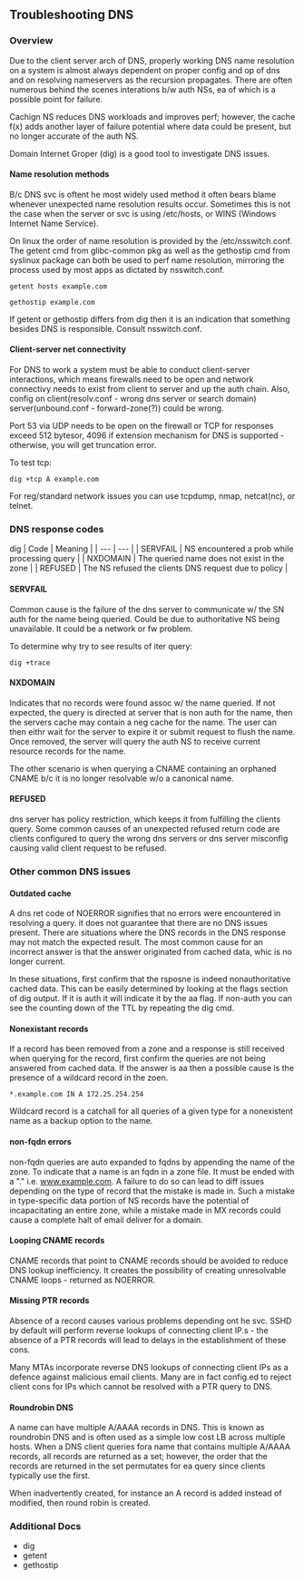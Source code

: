 ## Troubleshooting DNS

### Overview
Due to the client server arch of DNS, properly working DNS name resolution on a system is almost always dependent on proper config and op of dns and on resolving nameservers as the recursion propagates. There are often numerous behind the scenes interations b/w auth NSs, ea of which is a possible point for failure.

Cachign NS reduces DNS workloads and improves perf; however, the cache f(x) adds another layer of failure potential where data could be present, but no longer accurate of the auth NS. 

Domain Internet Groper (dig) is a good tool to investigate DNS issues. 

#### Name resolution methods
B/c DNS svc is oftent he most widely used method it often bears blame whenever unexpected name resolution results occur. Sometimes this is not the case when the server or svc is using /etc/hosts, or WINS (Windows Internet Name Service).

On linux the order of name resolution is provided by the /etc/nsswitch.conf. The getent cmd from glibc-common pkg as well as the gethostip cmd from syslinux package can both be used to perf name resolution, mirroring the process used by most apps as dictated by nsswitch.conf.
```
getent hosts example.com
```
```
gethostip example.com
```

If getent or gethostip differs from dig then it is an indication that something besides DNS is responsible. Consult nsswitch.conf. 

#### Client-server net connectivity
For DNS to work a system must be able to conduct client-server interactions, which means firewalls need to be open and network connectivy needs to exist from client to server and up the auth chain. Also, config on client(resolv.conf - wrong dns server or search domain) server(unbound.conf - forward-zone(?)) could be wrong.

Port 53 via UDP needs to be open on the firewall or TCP for responses exceed 512 bytesor, 4096 if extension mechanism for DNS is supported - otherwise, you will get truncation error.

To test tcp:
```
dig +tcp A example.com
```

For reg/standard network issues you can use tcpdump, nmap, netcat(nc), or telnet.

### DNS response codes
dig
| Code | Meaning |
| --- | --- |
| SERVFAIL | NS encountered a prob while processing query |
| NXDOMAIN | The queried name does not exist in the zone |
| REFUSED | The NS refused the clients DNS request due to policy |

#### SERVFAIL
Common cause is the failure of the dns server to communicate w/ the SN auth for the name being queried. Could be due to authoritative NS being unavailable. It could be a network or fw problem.

To determine why try to see results of iter query:
```
dig +trace
```

#### NXDOMAIN
Indicates that no records were found assoc w/ the name queried. If not expected, the query is directed at server that is non auth for the name, then the servers cache may contain a neg cache for the name. The user can then eithr wait for the server to expire it or submit request to flush the name. Once removed, the server will query the auth NS to receive current resource records for the name.

The other scenario is when querying a CNAME containing an orphaned CNAME b/c it is no longer resolvable w/o a canonical name.

#### REFUSED
dns server has policy restriction, which keeps it from fulfilling the clients query. Some common causes of an unexpected refused return code are clients configured to query the wrong dns servers or dns server misconfig causing valid client request to be refused.

### Other common DNS issues
#### Outdated cache
A dns ret code of NOERROR signifies that no errors were encountered in resolving a query. it does not guarantee that there are no DNS issues present. There are situations where the DNS records in the DNS response may not match the expected result. The most common cause for an incorrect answer is that the answer originated from cached data, whic is no longer current. 

In these situations, first confirm that the rsposne is indeed nonauthoritative cached data. This can be easily determined by looking at the flags section of dig output. If it is auth it will indicate it by the aa flag. If non-auth you can see the counting down of the TTL by repeating the dig cmd.

#### Nonexistant records
If a record has been removed from a zone and a response is still received when querying for the record, first confirm the queries are not being answered from cached data. If the answer is aa then a possible cause is the presence of a wildcard record in the zoen.
```
*.example.com IN A 172.25.254.254
```
Wildcard record is a catchall for all queries of a given type for a nonexistent name as a backup option to the name.

#### non-fqdn errors
non-fqdn queries are auto expanded to fqdns by appending the name of the zone. To indicate that a name is an fqdn in a zone file. It must be ended with a "." i.e. www.example.com. A failure to do so can lead to diff issues depending on the type of record that the mistake is made in. Such a mistake in type-specific data portion of NS records have the potential of incapacitating an entire zone, while a mistake made in MX records could cause a complete halt of email deliver for a domain.

#### Looping CNAME records
CNAME records that point to CNAME records should be avoided to reduce DNS lookup inefficiency. It creates the possibility of creating unresolvable CNAME loops - returned as NOERROR.

#### Missing PTR records
Absence of a record causes various problems depending ont he svc. SSHD by default will perform reverse lookups of connecting client IP.s - the absence of a PTR records will lead to delays in the establishment of these cons.

Many MTAs incorporate reverse DNS lookups of connecting client IPs as a defence against malicious email clients. Many are in fact config.ed to reject client cons for IPs which cannot be resolved with a PTR query to DNS. 

#### Roundrobin DNS
A name can have multiple A/AAAA records in DNS. This is known as roundrobin DNS and is often used as a simple low cost LB across multiple hosts. When a DNS client queries fora  name that contains multiple A/AAAA records, all records are returned as a set; however, the order that the records are returned in the set permutates for ea query since clients typically use the first. 

When inadvertently created, for instance an A record is added instead of modified, then round robin is created. 

### Additional Docs
+ dig
+ getent
+ gethostip
